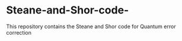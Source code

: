 # Steane-and-Shor-code-
This repository contains the Steane and Shor code for Quantum error correction

